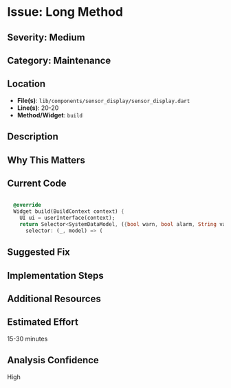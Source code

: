 # Issue: Long Method

## Severity: Medium

## Category: Maintenance

## Location
- **File(s)**: `lib/components/sensor_display/sensor_display.dart`
- **Line(s)**: 20-20
- **Method/Widget**: `build`

## Description


## Why This Matters


## Current Code
```dart

  @override
  Widget build(BuildContext context) {
    UI ui = userInterface(context);
    return Selector<SystemDataModel, ({bool warn, bool alarm, String val})>(
      selector: (_, model) => (
```

## Suggested Fix


## Implementation Steps


## Additional Resources


## Estimated Effort
15-30 minutes

## Analysis Confidence
High
